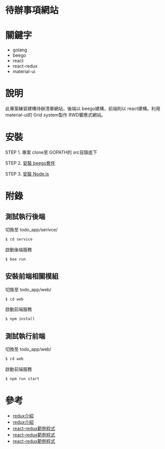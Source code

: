 # 待辦事項網站

# 關鍵字

- golang
- beego
- react
- react-redux
- material-ui

# 說明

此專案練習建構待辦清單網站，後端以 beego建構，前端則以 react建構。利用 material-ui的 Grid system製作 RWD響應式網站。

# 安裝

STEP 1. 專案 clone至 GOPATH的 src目錄底下

STEP 2. [安裝 beego套件](https://beego.me/)

STEP 3. [安裝 Node.js](https://nodejs.org/en/)

# 附錄

## 測試執行後端
切換至 todo_app/serivce/
```sh
$ cd service
```

啟動後端服務
```sh
$ bee run
```

## 安裝前端相關模組
切換至 todo_app/web/
```sh
$ cd web
```

啟動前端服務
```sh
$ npm install
```


## 測試執行前端
切換至 todo_app/web/
```sh
$ cd web
```

啟動前端服務
```sh
$ npm run start
```


# 參考
- [redux介紹](http://taobaofed.org/blog/2016/08/18/react-redux-connect/)
- [redux介紹](http://www.superbug.me/2018/02/06/react-redux-tutorial-for-beginners-learning-redux-in-2018/)
- [react-redux範例程式](https://github.com/xnng/react-redux-practice/tree/master/react-redux)
- [react-redux範例程式](https://github.com/lya79/todo_app/tree/master/react-redux-app)
- [react-redux範例程式](https://github.com/lya79/todo_app/tree/master/react-redux-app-v2)
